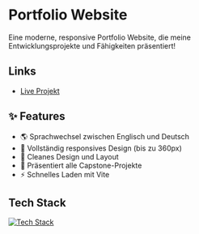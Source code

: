 # Portfolio Website
Eine moderne, responsive Portfolio Website, die meine Entwicklungsprojekte und Fähigkeiten präsentiert!

## Links
- [Live Projekt](https://vincentlucht.vercel.app)

## ✨ Features
- 🌎 Sprachwechsel zwischen Englisch und Deutsch
- 📱 Vollständig responsives Design (bis zu 360px)
- 🎨 Cleanes Design und Layout
- 🚀 Präsentiert alle Capstone-Projekte
- ⚡️ Schnelles Laden mit Vite

## Tech Stack
[![Tech Stack](https://skillicons.dev/icons?i=ts,react,tailwind,vite)](https://skillicons.dev)
